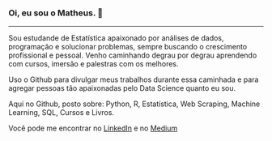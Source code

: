 ### Oi, eu sou o Matheus. 👋

-----

Sou estudande de Estatística apaixonado por análises de dados, programação e solucionar problemas, sempre buscando o crescimento profissional e pessoal. Venho caminhando degrau por degrau aprendendo com cursos, imersão e palestras com os melhores.

Uso o Github para divulgar meus trabalhos durante essa caminhada e para agregar pessoas tão apaixonadas pelo Data Science quanto eu sou.

Aqui no Github, posto sobre: Python, R, Estatística, Web Scraping, Machine Learning, SQL, Cursos e Livros.

Você pode me encontrar no [LinkedIn](https://www.linkedin.com/in/matheusramosmedeiros/) e no [Medium](https://medium.com/@matheusramosmedeiros)

<!--
**matheus-ramos-medeiros/matheus-ramos-medeiros** is a ✨ _special_ ✨ repository because its `README.md` (this file) appears on your GitHub profile.

Here are some ideas to get you started:

- 🔭 I’m currently working on ...
- 🌱 I’m currently learning ...
- 👯 I’m looking to collaborate on ...
- 🤔 I’m looking for help with ...
- 💬 Ask me about ...
- 📫 How to reach me: ...
- 😄 Pronouns: ...
- ⚡ Fun fact: ...
-->
